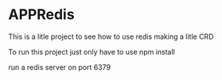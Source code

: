 # APPRedis
This is a litle project to see how to use redis making a litle CRD

To run this project just only have to use npm install

run a redis server on port 6379
